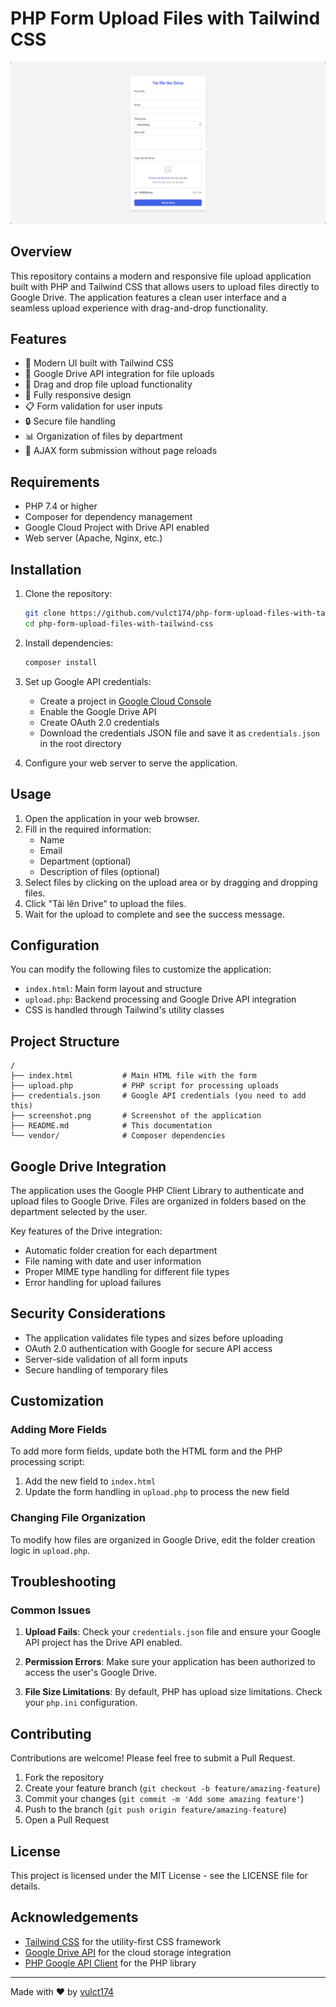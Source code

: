 # PHP Form Upload Files with Tailwind CSS

![Form Screenshot](screenshot.png)

## Overview

This repository contains a modern and responsive file upload application built with PHP and Tailwind CSS that allows users to upload files directly to Google Drive. The application features a clean user interface and a seamless upload experience with drag-and-drop functionality.

## Features

- 🎨 Modern UI built with Tailwind CSS
- 📁 Google Drive API integration for file uploads
- 🔄 Drag and drop file upload functionality
- 📱 Fully responsive design
- 📋 Form validation for user inputs
- 🔒 Secure file handling
- 📊 Organization of files by department
- 🚀 AJAX form submission without page reloads

## Requirements

- PHP 7.4 or higher
- Composer for dependency management
- Google Cloud Project with Drive API enabled
- Web server (Apache, Nginx, etc.)

## Installation

1. Clone the repository:
   ```bash
   git clone https://github.com/vulct174/php-form-upload-files-with-tailwind-css.git
   cd php-form-upload-files-with-tailwind-css
   ```

2. Install dependencies:
   ```bash
   composer install
   ```

3. Set up Google API credentials:
    - Create a project in [Google Cloud Console](https://console.cloud.google.com/)
    - Enable the Google Drive API
    - Create OAuth 2.0 credentials
    - Download the credentials JSON file and save it as `credentials.json` in the root directory

4. Configure your web server to serve the application.

## Usage

1. Open the application in your web browser.
2. Fill in the required information:
    - Name
    - Email
    - Department (optional)
    - Description of files (optional)
3. Select files by clicking on the upload area or by dragging and dropping files.
4. Click "Tải lên Drive" to upload the files.
5. Wait for the upload to complete and see the success message.

## Configuration

You can modify the following files to customize the application:

- `index.html`: Main form layout and structure
- `upload.php`: Backend processing and Google Drive API integration
- CSS is handled through Tailwind's utility classes

## Project Structure

```
/
├── index.html           # Main HTML file with the form
├── upload.php           # PHP script for processing uploads
├── credentials.json     # Google API credentials (you need to add this)
├── screenshot.png       # Screenshot of the application
├── README.md            # This documentation
└── vendor/              # Composer dependencies
```

## Google Drive Integration

The application uses the Google PHP Client Library to authenticate and upload files to Google Drive. Files are organized in folders based on the department selected by the user.

Key features of the Drive integration:

- Automatic folder creation for each department
- File naming with date and user information
- Proper MIME type handling for different file types
- Error handling for upload failures

## Security Considerations

- The application validates file types and sizes before uploading
- OAuth 2.0 authentication with Google for secure API access
- Server-side validation of all form inputs
- Secure handling of temporary files

## Customization

### Adding More Fields

To add more form fields, update both the HTML form and the PHP processing script:

1. Add the new field to `index.html`
2. Update the form handling in `upload.php` to process the new field

### Changing File Organization

To modify how files are organized in Google Drive, edit the folder creation logic in `upload.php`.

## Troubleshooting

### Common Issues

1. **Upload Fails**: Check your `credentials.json` file and ensure your Google API project has the Drive API enabled.

2. **Permission Errors**: Make sure your application has been authorized to access the user's Google Drive.

3. **File Size Limitations**: By default, PHP has upload size limitations. Check your `php.ini` configuration.

## Contributing

Contributions are welcome! Please feel free to submit a Pull Request.

1. Fork the repository
2. Create your feature branch (`git checkout -b feature/amazing-feature`)
3. Commit your changes (`git commit -m 'Add some amazing feature'`)
4. Push to the branch (`git push origin feature/amazing-feature`)
5. Open a Pull Request

## License

This project is licensed under the MIT License - see the LICENSE file for details.

## Acknowledgements

- [Tailwind CSS](https://tailwindcss.com/) for the utility-first CSS framework
- [Google Drive API](https://developers.google.com/drive) for the cloud storage integration
- [PHP Google API Client](https://github.com/googleapis/google-api-php-client) for the PHP library

---

Made with ❤️ by [vulct174](https://github.com/vulct174)